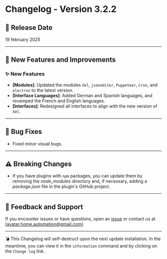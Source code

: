 # Changelog - Version 3.2.2

## 📅 Release Date
19 february 2025

---

## 🚀 New Features and Improvements

### ✨ New Features
- **[Modules]**: Updated the modules `Xel`, `jsoneditor`, `Puppeteer`, `Cron`, and `electron` to the latest version.
- **[Interface Languages]**: Added German and Spanish languages, and revamped the French and English languages.
- **[Interfaces]**: Redesigned all interfaces to align with the new version of `Xel`.

---

## 🐞 Bug Fixes
- Fixed minor visual bugs.  

---

## ⚠️ Breaking Changes
- If you have plugins with `npm` packages, you can update them by removing the _node_modules_ directory and, if necessary, adding a _package.json_ file in the plugin's GitHub project.  

---

## 📩 Feedback and Support
If you encounter issues or have questions, open an [issue](https://github.com/Avatar-Home-Automation/A.V.A.T.A.R-Client/issues) or contact us at [avatar.home.automation@gmail.com]

---

💣 This Changelog will self-destruct upon the next update installation. In the meantime, you can view it in the `information` command and by clicking on the `Change log` link.

<br><br>